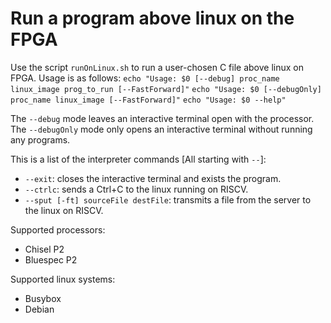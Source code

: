 # Run a program above linux on the FPGA #
Use the script `runOnLinux.sh` to run a user-chosen C file above linux on FPGA. 
Usage is as follows:
`echo "Usage: $0 [--debug] proc_name linux_image prog_to_run [--FastForward]"`
`echo "Usage: $0 [--debugOnly] proc_name linux_image [--FastForward]"`
`echo "Usage: $0 --help"`

The `--debug` mode leaves an interactive terminal open with the processor. The `--debugOnly` mode only opens an interactive terminal without running any programs.

This is a list of the interpreter commands [All starting with `--`]:
- `--exit`: closes the interactive terminal and exists the program.
- `--ctrlc`: sends a Ctrl+C to the linux running on RISCV.
- `--sput [-ft] sourceFile destFile`: transmits a file from the server to the linux on RISCV.

Supported processors:
- Chisel P2
- Bluespec P2

Supported linux systems:
- Busybox
- Debian

